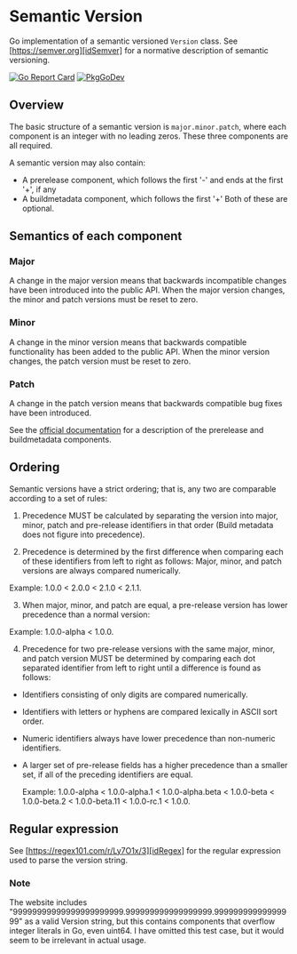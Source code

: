 # Semantic Version
Go implementation of a semantic versioned `Version` class.
See [https://semver.org][idSemver] for a normative description of semantic versioning.

[![Go Report Card](https://goreportcard.com/badge/github.com/philhanna/semanticversion)](https://goreportcard.com/report/github.com/philhanna/semanticversion) [![PkgGoDev](https://pkg.go.dev/badge/github.com/philhanna/semanticversion)](https://pkg.go.dev/github.com/philhanna/semanticversion)

## Overview
The basic structure of a semantic version is `major.minor.patch`,
where each component is an integer with no leading zeros.
These three components are all required.

A semantic version may also contain:
- A prerelease component, which follows the first '-' and ends
at the first '+', if any
- A buildmetadata component, which follows the first '+'
Both of these are optional.

## Semantics of each component

### Major
A change in the major version means that backwards incompatible
changes have been introduced into the public API.  When the
major version changes, the minor and patch versions must be
reset to zero.

### Minor
A change in the minor version means that backwards compatible
functionality has been added to the public API.  When the minor
version changes, the patch version must be reset to zero.

### Patch
A change in the patch version means that backwards compatible
bug fixes have been introduced.

See the [official documentation][idSemver] for a description of the
prerelease and buildmetadata components.

## Ordering
Semantic versions have a strict ordering; that is, any two
are comparable according to a set of rules:

1. Precedence MUST be calculated by separating the version into
major, minor, patch and pre-release identifiers in that order (Build
metadata does not figure into precedence).

2. Precedence is determined by the first difference when comparing
each of these identifiers from left to right as follows: Major,
minor, and patch versions are always compared numerically.

Example: 1.0.0 < 2.0.0 < 2.1.0 < 2.1.1.

3. When major, minor, and patch are equal, a pre-release version has
lower precedence than a normal version:

Example: 1.0.0-alpha < 1.0.0.

4. Precedence for two pre-release versions with the same major,
minor, and patch version MUST be determined by comparing each dot
separated identifier from left to right until a difference is found
as follows:

  - Identifiers consisting of only digits are compared numerically.

  - Identifiers with letters or hyphens are compared lexically in
    ASCII sort order.

  - Numeric identifiers always have lower precedence than
    non-numeric identifiers.

  - A larger set of pre-release fields has a higher precedence
    than a smaller set, if all of the preceding identifiers are
    equal.

    Example: 1.0.0-alpha < 1.0.0-alpha.1 < 1.0.0-alpha.beta
    < 1.0.0-beta < 1.0.0-beta.2 < 1.0.0-beta.11
    < 1.0.0-rc.1 < 1.0.0.

## Regular expression
See [https://regex101.com/r/Ly7O1x/3][idRegex]
for the regular expression used to parse the version string.

### Note
The website includes "99999999999999999999999.999999999999999999.99999999999999999"
as a valid Version string, but this contains components that overflow integer
literals in Go, even uint64. I have omitted this test case, but it would
seem to be irrelevant in actual usage.

[idSemver]: https://semver.org
[idRegex]: https://regex101.com/r/Ly7O1x/3
